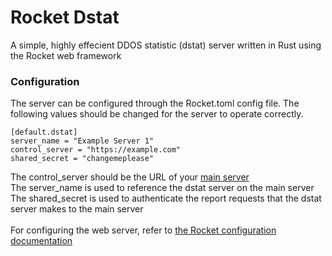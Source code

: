 <h1> Rocket Dstat </h1>
A simple, highly effecient DDOS statistic (dstat) server written in Rust using the Rocket web framework

<h3> Configuration </h3>
The server can be configured through the Rocket.toml config file. The following values should be changed for the server to operate correctly.

```
[default.dstat]
server_name = "Example Server 1"
control_server = "https://example.com"
shared_secret = "changemeplease"
```
The control_server should be the URL of your [main server](https://github.com/chanderlud/dstat_frontend)
<br>
The server_name is used to reference the dstat server on the main server
<br>
The shared_secret is used to authenticate the report requests that the dstat server makes to the main server
<br>
<br>
For configuring the web server, refer to [the Rocket configuration documentation](https://rocket.rs/v0.5-rc/guide/configuration/#overview)
